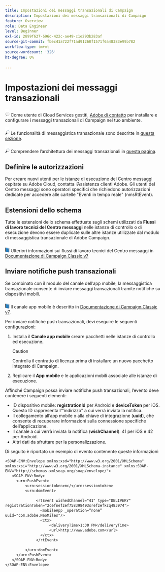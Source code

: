 ```yaml
---
title: Impostazioni dei messaggi transazionali di Campaign
description: Impostazioni dei messaggi transazionali di Campaign
feature: Overview
role: Data Engineer
level: Beginner
exl-id: 2899f627-696d-422c-ae49-c1e293b283af
source-git-commit: fbec41a722f71ad91260f1571f6a48383e99b782
workflow-type: tm+mt
source-wordcount: '326'
ht-degree: 0%

---
```


# Impostazioni dei messaggi transazionali

![](../assets/do-not-localize/speech.png)  Come utente di Cloud Services gestiti, [Adobe di contatto](../start/campaign-faq.md#support) per installare e configurare i messaggi transazionali di Campaign nel tuo ambiente.

![](../assets/do-not-localize/glass.png) Le funzionalità di messaggistica transazionale sono descritte in [questa sezione](../send/transactional.md).

![](../assets/do-not-localize/glass.png) Comprendere l’architettura dei messaggi transazionali in [questa pagina](../architecture/architecture.md).

## Definire le autorizzazioni

Per creare nuovi utenti per le istanze di esecuzione del Centro messaggi ospitate su Adobe Cloud, contatta l’Assistenza clienti Adobe. Gli utenti del Centro messaggi sono operatori specifici che richiedono autorizzazioni dedicate per accedere alle cartelle &quot;Eventi in tempo reale&quot; (nmsRtEvent).

## Estensioni dello schema

Tutte le estensioni dello schema effettuate sugli schemi utilizzati da **Flussi di lavoro tecnici del Centro messaggi** nelle istanze di controllo o di esecuzione devono essere duplicate sulle altre istanze utilizzate dal modulo di messaggistica transazionale di Adobe Campaign.

![](../assets/do-not-localize/book.png) Ulteriori informazioni sui flussi di lavoro tecnici del Centro messaggi in [Documentazione di Campaign Classic v7](https://experienceleague.adobe.com/docs/campaign-classic/using/transactional-messaging/configure-transactional-messaging/additional-configurations.html#technical-workflows)

## Inviare notifiche push transazionali

Se combinato con il modulo del canale dell’app mobile, la messaggistica transazionale consente di inviare messaggi transazionali tramite notifiche su dispositivi mobili.

![](../assets/do-not-localize/book.png) Il canale app mobile è descritto in [Documentazione di Campaign Classic v7](https://experienceleague.adobe.com/docs/campaign-classic/using/sending-messages/sending-push-notifications/about-mobile-app-channel.html?lang=en#sending-messages).

Per inviare notifiche push transazionali, devi eseguire le seguenti configurazioni:

1. Installa il **Canale app mobile** creare pacchetti nelle istanze di controllo ed esecuzione.

   >[!CAUTION]
   >
   >Controlla il contratto di licenza prima di installare un nuovo pacchetto integrato di Campaign.

1. Replicare il **App mobile** e le applicazioni mobili associate alle istanze di esecuzione.

Affinché Campaign possa inviare notifiche push transazionali, l’evento deve contenere i seguenti elementi:

* ID dispositivo mobile: **registrationId** per Android e **deviceToken** per iOS. Questo ID rappresenta l&#39;&quot;indirizzo&quot; a cui verrà inviata la notifica.
* Il collegamento all’app mobile o alla chiave di integrazione (**uuid**), che consente di recuperare informazioni sulla connessione specifiche dell’applicazione.
* Il canale a cui verrà inviata la notifica (**wishChannel**): 41 per iOS e 42 per Android.
* Altri dati da sfruttare per la personalizzazione.

Di seguito è riportato un esempio di evento contenente queste informazioni:

```
<SOAP-ENV:Envelope xmlns:xsd="http://www.w3.org/2001/XMLSchema" xmlns:xsi="http://www.w3.org/2001/XMLSchema-instance" xmlns:SOAP-ENV="http://schemas.xmlsoap.org/soap/envelope/">
   <SOAP-ENV:Body>
     <urn:PushEvent>
         <urn:sessiontoken>mc/</urn:sessiontoken>
         <urn:domEvent>

              <rtEvent wishedChannel="41" type="DELIVERY" registrationToken="2cefnefzef758398493srefzefkzq483974">
                <mobileApp _operation=”none” uuid="com.adobe.NeoMiles"/>
                <ctx>
                    <deliveryTime>1:30 PM</deliveryTime>
                    <url>http://www.adobe.com</url>
                </ctx>
              </rtEvent>

         </urn:domEvent>
     </urn:PushEvent>           
   </SOAP-ENV:Body>
</SOAP-ENV:Envelope>
```
